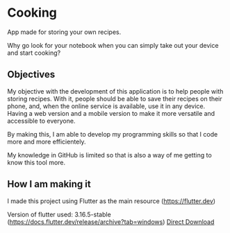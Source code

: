 # Cooking
App made for storing your own recipes.

Why go look for your notebook when you can simply take out your device and start cooking?

## Objectives
My objective with the development of this application is to help people with storing recipes. With it, people should be able to save their recipes on their phone, and, when the online service is available, use it in any device. Having a web version and a mobile version to make it more versatile and accessible to everyone.

By making this, I am able to develop my programming skills so that I code more and more efficientely.

My knowledge in GitHub is limited so that is also a way of me getting to know this tool more.

## How I am making it
I made this project using Flutter as the main resource (https://flutter.dev)


Version of flutter used: 3.16.5-stable (https://docs.flutter.dev/release/archive?tab=windows) 
[Direct Download](https://storage.googleapis.com/flutter_infra_release/releases/stable/windows/flutter_windows_3.16.5-stable.zip)
